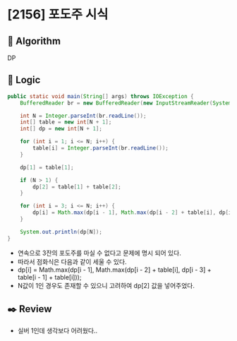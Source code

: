 # [2156] 포도주 시식

## :pushpin: **Algorithm**

DP

## :round_pushpin: **Logic**

```java
public static void main(String[] args) throws IOException {
    BufferedReader br = new BufferedReader(new InputStreamReader(System.in));

    int N = Integer.parseInt(br.readLine());
    int[] table = new int[N + 1];
    int[] dp = new int[N + 1];

    for (int i = 1; i <= N; i++) {
        table[i] = Integer.parseInt(br.readLine());
    }

    dp[1] = table[1];

    if (N > 1) {
        dp[2] = table[1] + table[2];
    }

    for (int i = 3; i <= N; i++) {
        dp[i] = Math.max(dp[i - 1], Math.max(dp[i - 2] + table[i], dp[i - 3] + table[i - 1] + table[i]));
    }

    System.out.println(dp[N]);
}
```

- 연속으로 3잔의 포도주를 마실 수 없다고 문제에 명시 되어 있다.
- 따라서 점화식은 다음과 같이 세울 수 있다.
- dp[i] = Math.max(dp[i - 1], Math.max(dp[i - 2] + table[i], dp[i - 3] + table[i - 1] + table[i]));
- N값이 1인 경우도 존재할 수 있으니 고려하여 dp[2] 값을 넣어주었다.

## :black_nib: **Review**

- 실버 1인데 생각보다 어려웠다..

